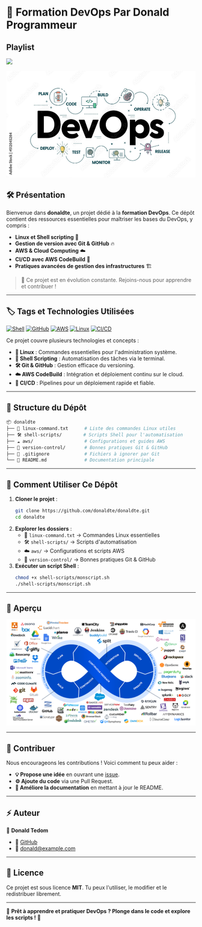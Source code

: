 # 🚀 Formation DevOps Par Donald Programmeur

## Playlist 
![](https://youtu.be/z8aLToy0-WE?feature=shared)

![DevOps Banner](https://raw.githubusercontent.com/donaldte/Formation-Devops/refs/heads/main/devops%20barnner.jpg)

## 🛠️ Présentation

Bienvenue dans **donaldte**, un projet dédié à la **formation DevOps**. Ce dépôt contient des ressources essentielles pour maîtriser les bases du DevOps, y compris :
- **Linux et Shell scripting** 🐧
- **Gestion de version avec Git & GitHub** 🔥
- **AWS & Cloud Computing** ☁️
- **CI/CD avec AWS CodeBuild** 🚀
- **Pratiques avancées de gestion des infrastructures** 🏗️

> 📢 Ce projet est en évolution constante. Rejoins-nous pour apprendre et contribuer !

---

## 🏷️ **Tags et Technologies Utilisées**
[![Shell](https://img.shields.io/badge/Shell-✔️-blue)]()
[![GitHub](https://img.shields.io/badge/GitHub-✔️-green)]()
[![AWS](https://img.shields.io/badge/AWS-✔️-orange)]()
[![Linux](https://img.shields.io/badge/Linux-✔️-000000)]()
[![CI/CD](https://img.shields.io/badge/CI/CD-✔️-purple)]()

Ce projet couvre plusieurs technologies et concepts :
- **🐧 Linux** : Commandes essentielles pour l'administration système.
- **📜 Shell Scripting** : Automatisation des tâches via le terminal.
- **🛠️ Git & GitHub** : Gestion efficace du versioning.
- **☁️ AWS CodeBuild** : Intégration et déploiement continu sur le cloud.
- **🔄 CI/CD** : Pipelines pour un déploiement rapide et fiable.

---

## 📂 **Structure du Dépôt**
```bash
📦 donaldte
├── 📝 linux-command.txt      # Liste des commandes Linux utiles
├── 🛠️ shell-scripts/        # Scripts Shell pour l'automatisation
├── ☁️ aws/                   # Configurations et guides AWS
├── 🚀 version-control/       # Bonnes pratiques Git & GitHub
├── 📜 .gitignore             # Fichiers à ignorer par Git
└── 📖 README.md              # Documentation principale
```

---

## 📖 **Comment Utiliser Ce Dépôt**
1. **Cloner le projet** :
   ```bash
   git clone https://github.com/donaldte/donaldte.git
   cd donaldte
   ```
2. **Explorer les dossiers** :
   - 📜 `linux-command.txt` → Commandes Linux essentielles
   - 🛠️ `shell-scripts/` → Scripts d'automatisation
   - ☁️ `aws/` → Configurations et scripts AWS
   - 🚀 `version-control/` → Bonnes pratiques Git & GitHub
3. **Exécuter un script Shell** :
   ```bash
   chmod +x shell-scripts/monscript.sh
   ./shell-scripts/monscript.sh
   ```

---

## 📸 **Aperçu**
![DevOps Workflow](https://raw.githubusercontent.com/donaldte/Formation-Devops/refs/heads/main/devops%20workflow.png)

---

## 🎯 **Contribuer**
Nous encourageons les contributions ! Voici comment tu peux aider :
- **💡 Propose une idée** en ouvrant une [issue](https://github.com/donaldte/donaldte/issues).
- **⚙️ Ajoute du code** via une Pull Request.
- **📖 Améliore la documentation** en mettant à jour le README.

---

## ⚡ **Auteur**
👤 **Donald Tedom**
- 🔗 [GitHub](https://github.com/donaldte)
- 📧 donald@example.com

---

## 📜 **Licence**
Ce projet est sous licence **MIT**. Tu peux l'utiliser, le modifier et le redistribuer librement.

---

🚀 **Prêt à apprendre et pratiquer DevOps ? Plonge dans le code et explore les scripts !** 🎯
```
